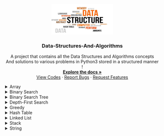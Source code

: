 ﻿<a name="readme-top"></a>

<!-- PROJECT LOGO -->
<br />
<div align="center">
  <a href="https://github.com/ankitguptamdp/Data-Structures-And-Algorithms/">
    <img src="Resources/Images/Data-Structures-And-Algorithms.jpg" alt="Logo" width="200" height="100">
  </a>

  <h3 align="center">Data-Structures-And-Algorithms</h3>

  <p align="center">
    A project that contains all the Data Structures and Algorithms concepts 
    <br />
    And solutions to various problems in Python3 stored in a structured manner !
    <br />
    <a href="https://github.com/ankitguptamdp/Data-Structures-And-Algorithms/tree/main/Documents/"><strong>Explore the docs »</strong></a>
    <br />
    <a href="https://github.com/ankitguptamdp/Data-Structures-And-Algorithms/tree/main/Codes/">View Codes</a>
    ·
    <a href="mailto:ankitguptamdp@gmail.com">Report Bugs</a>
    ·
    <a href="mailto:ankitguptamdp@gmail.com">Request Features</a>
  </p>
</div>

<details>
<summary>Array</summary>

| #                                    | Problem                                                                                                                                                           | Solution                                                                                                                                                                                         | Difficulty | Status | Tags                                                  |
|--------------------------------------|-------------------------------------------------------------------------------------------------------------------------------------------------------------------|--------------------------------------------------------------------------------------------------------------------------------------------------------------------------------------------------|------------|--------|-------------------------------------------------------|
| [0026](https://youtu.be/DEJAZBq0FDA) | [Remove Duplicates From Sorted Array](https://leetcode.com/problems/remove-duplicates-from-sorted-array/)                                                         | [Python3](https://github.com/ankitguptamdp/Data-Structures-And-Algorithms/blob/main/Codes/Array/0026%20-%20Remove%20Duplicates%20From%20Sorted%20Array.py)                                       | Easy       | Solved | Array, Two Pointers                                   |
| [0027](https://youtu.be/Pcd1ii9P9ZI) | [Remove Element](https://leetcode.com/problems/remove-element/)                                                                                                   | [Python3](https://github.com/ankitguptamdp/Data-Structures-And-Algorithms/blob/main/Codes/Array/0027%20-%20Remove%20Element.py)                                                                  | Easy       | Solved | Array, Two Pointers                                   |
| [0054](https://youtu.be/BJnMZNwUk1M) | [Spiral Matrix](https://leetcode.com/problems/spiral-matrix/)                                                                                                     | [Python3](https://github.com/ankitguptamdp/Data-Structures-And-Algorithms/blob/main/Codes/Array/0054%20-%20Spiral%20Matrix.py)                                                                   | Medium     | Solved | Array, Matrix, Simulation                             |
| [1365](https://youtu.be/eHqwoWiMDfY) | [How Many Numbers Are Smaller Than The Current Number](https://leetcode.com/problems/how-many-numbers-are-smaller-than-the-current-number/)                       | [Python3](https://github.com/ankitguptamdp/Data-Structures-And-Algorithms/blob/main/Codes/Array/1365%20-%20How%20Many%20Numbers%20Are%20Smaller%20Than%20The%20Current%20Number.py)              | Easy       | Solved | Array, Counting Sort, Hash Table, Sorting             |
| [1431](https://youtu.be/xBpYKQzjjnM) | [Kids With The Greatest Number Of Candies](https://leetcode.com/problems/kids-with-the-greatest-number-of-candies/)                                               | [Python3](https://github.com/ankitguptamdp/Data-Structures-And-Algorithms/blob/main/Codes/Array/1431%20-%20Kids%20With%20The%20Greatest%20Number%20Of%20Candies.py)                              | Easy       | Solved | Array                                                 |
| [1470](https://youtu.be/IvIKD_EU8BY) | [Shuffle The Array](https://leetcode.com/problems/shuffle-the-array/)                                                                                             | [Python3](https://github.com/ankitguptamdp/Data-Structures-And-Algorithms/blob/main/Codes/Array/1470%20-%20Shuffle%20The%20Array.py)                                                             | Easy       | Solved | Array                                                 |
| [1480](https://youtu.be/3uMmKCZ_9Go) | [Running Sum Of 1d Array](https://leetcode.com/problems/running-sum-of-1d-array/)                                                                                 | [Python3](https://github.com/ankitguptamdp/Data-Structures-And-Algorithms/blob/main/Codes/Array/1480%20-%20Running%20Sum%20Of%201d%20Array.py)                                                   | Easy       | Solved | Array, Prefix Sum                                     |
| [1512](https://youtu.be/BqhDFUo1rjs) | [Number Of Good Pairs](https://leetcode.com/problems/number-of-good-pairs/)                                                                                       | [Python3](https://github.com/ankitguptamdp/Data-Structures-And-Algorithms/blob/main/Codes/Array/1512%20-%20Number%20Of%20Good%20Pairs.py)                                                        | Easy       | Solved | Array, Counting, Hash Table, Math                     |
| [1637](https://youtu.be/6XnvNCTyJP4) | [Widest Vertical Area Between Two Points Containing No Points](https://leetcode.com/problems/widest-vertical-area-between-two-points-containing-no-points/)       | [Python3](https://github.com/ankitguptamdp/Data-Structures-And-Algorithms/blob/main/Codes/Array/1637%20-%20Widest%20Vertical%20Area%20Between%20Two%20Points%20Containing%20No%20Points.py)      | Easy       | Solved | Array, Sorting                                        |
| [1672](https://youtu.be/Aap1zzi70Pg) | [Richest Customer Wealth](https://leetcode.com/problems/richest-customer-wealth/)                                                                                 | [Python3](https://github.com/ankitguptamdp/Data-Structures-And-Algorithms/blob/main/Codes/Array/1672%20-%20Richest%20Customer%20Wealth.py)                                                       | Easy       | Solved | Array, Matrix                                         |
| [1684](https://youtu.be/CFa2TgIHMN0) | [Count The Number Of Consistent Strings](https://leetcode.com/problems/count-the-number-of-consistent-strings/)                                                   | [Python3](https://github.com/ankitguptamdp/Data-Structures-And-Algorithms/blob/main/Codes/Array/1684%20-%20Count%20The%20Number%20Of%20Consistent%20Strings.py)                                  | Easy       | Solved | Array, Bit Manipulation, Counting, Hash Table, String |
| [1720](https://youtu.be/FZBkXnDxCLg) | [Decode XORed Array](https://leetcode.com/problems/decode-xored-array/)                                                                                           | [Python3](https://github.com/ankitguptamdp/Data-Structures-And-Algorithms/blob/main/Codes/Array/1720%20-%20Decode%20XORed%20Array.py)                                                            | Easy       | Solved | Array, Bit Manipulation                               |
| [1920](https://youtu.be/1svjL7Docuo) | [Build Array From Permutation](https://leetcode.com/problems/build-array-from-permutation/)                                                                       | [Python3](https://github.com/ankitguptamdp/Data-Structures-And-Algorithms/blob/main/Codes/Array/1920%20-%20Build%20Array%20From%20Permutation.py)                                                | Easy       | Solved | Array, Simulation                                     |
| [1929](https://youtu.be/68isPRHgcFQ) | [Concatenation Of Array](https://leetcode.com/problems/concatenation-of-array/)                                                                                   | [Python3](https://github.com/ankitguptamdp/Data-Structures-And-Algorithms/blob/main/Codes/Array/1929%20-%20Concatenation%20Of%20Array.py)                                                        | Easy       | Solved | Array, Simulation                                     |
| [2011](https://youtu.be/fd0n3ubk5uo) | [Final Value Of Variable After Performing Operations](https://leetcode.com/problems/final-value-of-variable-after-performing-operations/)                         | [Python3](https://github.com/ankitguptamdp/Data-Structures-And-Algorithms/blob/main/Codes/Array/2011%20-%20Final%20Value%20Of%20Variable%20After%20Performing%20Operations.py)                   | Easy       | Solved | Array, Simulation, String                             |
| [2037](https://youtu.be/wS7Ag33hf8E) | [Minimum Number Of Moves To Seat Everyone](https://leetcode.com/problems/minimum-number-of-moves-to-seat-everyone/)                                               | [Python3](https://github.com/ankitguptamdp/Data-Structures-And-Algorithms/blob/main/Codes/Array/2037%20-%20Minimum%20Number%20Of%20Moves%20To%20Seat%20Everyone.py)                              | Easy       | Solved | Array, Counting Sort, Greedy, Sorting                 |
| [2574](https://youtu.be/KNrJZIGO9s0) | [Left And Right Sum Differences](https://leetcode.com/problems/left-and-right-sum-differences/)                                                                   | [Python3](https://github.com/ankitguptamdp/Data-Structures-And-Algorithms/blob/main/Codes/Array/2574%20-%20Left%20And%20Right%20Sum%20Differences.py)                                            | Easy       | Solved | Array, Prefix Sum                                     |
| [2798](https://youtu.be/2AJL4Oh1snk) | [Number of Employees Who Met the Target](https://leetcode.com/problems/number-of-employees-who-met-the-target/)                                                   | [Python3](https://github.com/ankitguptamdp/Data-Structures-And-Algorithms/blob/main/Codes/Array/2798%20-%20Number%20Of%20Employees%20Who%20Met%20The%20Target.py)                                | Easy       | Solved | Array                                                 |
| [2824](https://youtu.be/JFv928_0_L4) | [Count Pairs Whose Sum Is Less Than Target](https://leetcode.com/problems/count-pairs-whose-sum-is-less-than-target/)                                             | [Python3](https://github.com/ankitguptamdp/Data-Structures-And-Algorithms/blob/main/Codes/Array/2824%20-%20Count%20Pairs%20Whose%20Sum%20Is%20Less%20Than%20Target.py)                           | Easy       | Solved | Array, Binary Search, Sorting, Two Pointers           |
| [2942](https://youtu.be/gJCrdytYtDY) | [Find Words Containing Character](https://leetcode.com/problems/find-words-containing-character/)                                                                 | [Python3](https://github.com/ankitguptamdp/Data-Structures-And-Algorithms/blob/main/Codes/Array/2942%20-%20Find%20Words%20Containing%20Character.py)                                             | Easy       | Solved | Array, String                                         |
| [3190](https://youtu.be/b-UBMai1bGM) | [Find Minimum Operations To Make All Elements Divisible By Three](https://leetcode.com/problems/find-minimum-operations-to-make-all-elements-divisible-by-three/) | [Python3](https://github.com/ankitguptamdp/Data-Structures-And-Algorithms/blob/main/Codes/Array/3190%20-%20Find%20Minimum%20Operations%20To%20Make%20All%20Elements%20Divisible%20By%20Three.py) | Easy       | Solved | Array, Math                                           |
| [3289](https://youtu.be/7hfwVVnLmxc) | [The Two Sneaky Numbers Of Digitville](https://leetcode.com/problems/the-two-sneaky-numbers-of-digitville/)                                                       | [Python3](https://github.com/ankitguptamdp/Data-Structures-And-Algorithms/blob/main/Codes/Array/3289%20-%20The%20Two%20Sneaky%20Numbers%20Of%20Digitville.py)                                    | Easy       | Solved | Array, Hash Table, Math                               |
| [3467](https://youtu.be/AUKH91yA9Ww) | [Transform Array By Parity](https://leetcode.com/problems/transform-array-by-parity/)                                                                             | [Python3](https://github.com/ankitguptamdp/Data-Structures-And-Algorithms/blob/main/Codes/Array/3467%20-%20Transform%20Array%20By%20Parity.py)                                                   | Easy       | Solved | Array, Counting, Sorting                              |

</details>

<details>
<summary>Binary Search</summary>

| #    | Problem                                                                                         | Solution                                                                                                                                                        | Difficulty | Status | Tags                         |
|------|-------------------------------------------------------------------------------------------------|-----------------------------------------------------------------------------------------------------------------------------------------------------------------|------------|--------|------------------------------|
| 0033 | [Search In Rotated Sorted Array](https://leetcode.com/problems/search-in-rotated-sorted-array/) | [Python3](https://github.com/ankitguptamdp/Data-Structures-And-Algorithms/blob/main/Codes/Binary%20Search/0033%20-%20Search%20In%20Rotated%20Sorted%20Array.py) | Medium     | Solved | Array, Binary Search         |
| 0074 | [Search A 2D Matrix](https://leetcode.com/problems/search-a-2d-matrix/)                         | [Python3](https://github.com/ankitguptamdp/Data-Structures-And-Algorithms/blob/main/Codes/Binary%20Search/0074%20-%20Search%20A%202D%20Matrix.py)               | Medium     | Solved | Array, Binary Search, Matrix |

</details>

<details>
<summary>Binary Search Tree</summary>

| #    | Problem                                                                                                                 | Solution                                                                                                                                                                               | Difficulty | Status | Tags                            |
|------|-------------------------------------------------------------------------------------------------------------------------|----------------------------------------------------------------------------------------------------------------------------------------------------------------------------------------|------------|--------|---------------------------------|
| 0108 | [Convert Sorted Array To Binary Search Tree](https://leetcode.com/problems/convert-sorted-array-to-binary-search-tree/) | [Python3](https://github.com/ankitguptamdp/Data-Structures-And-Algorithms/blob/main/Codes/Binary%20Search%20Tree/0108%20-%20Convert%20Sorted%20Array%20To%20Binary%20Search%20Tree.py) | Easy       | Solved | Array, Divide and Conquer, Tree |
| 0173 | [Binary Search Tree Iterator](https://leetcode.com/problems/binary-search-tree-iterator/)                               | [Python3](https://github.com/ankitguptamdp/Data-Structures-And-Algorithms/blob/main/Codes/Binary%20Search%20Tree/0173%20-%20Binary%20Search%20Tree%20Iterator.py)                      | Medium     | Solved | Stack, Tree, Design             |
| 0230 | [Kth Smallest Element In A BST](https://leetcode.com/problems/kth-smallest-element-in-a-bst/)                           | [Python3](https://github.com/ankitguptamdp/Data-Structures-And-Algorithms/blob/main/Codes/Binary%20Search%20Tree/0230%20-%20Kth%20Smallest%20Element%20In%20A%20BST.py)                | Medium     | Solved | Tree, Depth-First Search        |

</details>

<details>
<summary>Depth-First Search</summary>

| #    | Problem                                                                                   | Solution                                                                                                                                                        | Difficulty | Status | Tags                      |
|------|-------------------------------------------------------------------------------------------|-----------------------------------------------------------------------------------------------------------------------------------------------------------------|------------|--------|---------------------------|
| 0110 | [Balanced Binary Tree](https://leetcode.com/problems/balanced-binary-tree/)               | [Python3](https://github.com/ankitguptamdp/Data-Structures-And-Algorithms/blob/main/Codes/Depth-First%20Search/0110%20-%20Balanced%20Binary%20Tree.py)          | Easy       | Solved | Tree, Depth-First Search  |
| 0226 | [Invert Binary Tree](https://leetcode.com/problems/invert-binary-tree/)                   | [Python3](https://github.com/ankitguptamdp/Data-Structures-And-Algorithms/blob/main/Codes/Depth-First%20Search/0226%20-%20Invert%20Binary%20Tree.py)            | Easy       | Solved | Tree, Depth-First Search  |
| 0417 | [Pacific Atlantic Water Flow](https://leetcode.com/problems/pacific-atlantic-water-flow/) | [Python3](https://github.com/ankitguptamdp/Data-Structures-And-Algorithms/blob/main/Codes/Depth-First%20Search/0417%20-%20Pacific%20Atlantic%20Water%20Flow.py) | Medium     | Solved | Array, Depth-First Search |
| 0543 | [Diameter Of Binary Tree](https://leetcode.com/problems/diameter-of-binary-tree/)         | [Python3](https://github.com/ankitguptamdp/Data-Structures-And-Algorithms/blob/main/Codes/Depth-First%20Search/0543%20-%20Diameter%20Of%20Binary%20Tree.py)     | Easy       | Solved | Tree, Depth-First Search  |

</details>

<details>
<summary>Greedy</summary>

| #    | Problem                                                         | Solution                                                                                                                         | Difficulty | Status | Tags                      |
|------|-----------------------------------------------------------------|----------------------------------------------------------------------------------------------------------------------------------|------------|--------|---------------------------|
| 0621 | [Task Scheduler](https://leetcode.com/problems/task-scheduler/) | [Python3](https://github.com/ankitguptamdp/Data-Structures-And-Algorithms/blob/main/Codes/Greedy/0621%20-%20Task%20Scheduler.py) | Medium     | Solved | Array, Hash Table, Greedy |

</details>

<details>
<summary>Hash Table</summary>

| #                                                        | Problem                                                                                                                                     | Solution                                                                                                                                                                               | Difficulty | Status | Tags                              |
|----------------------------------------------------------|---------------------------------------------------------------------------------------------------------------------------------------------|----------------------------------------------------------------------------------------------------------------------------------------------------------------------------------------|------------|--------|-----------------------------------|
| 0202                                                     | [Happy Number](https://leetcode.com/problems/happy-number/)                                                                                 | [Python3](https://github.com/ankitguptamdp/Data-Structures-And-Algorithms/blob/main/Codes/Hash%20Table/0202%20-%20Happy%20Number.py)                                                   | Easy       | Solved | Hash Table, Math, Two Pointers    |
| [0219](https://youtu.be/ypn0aZ0nrL4?si=43vkBM_l-RHIo5xo) | [Contains Duplicate II](https://leetcode.com/problems/contains-duplicate-ii/)                                                               | [Python3](https://github.com/ankitguptamdp/Data-Structures-And-Algorithms/blob/main/Codes/Hash%20Table/0219%20-%20Contains%20Duplicate%20II.py)                                        | Easy       | Solved | Array, Hash Table, Sliding Window |
| [0290](https://youtu.be/W_akoecmCbM?si=XRVqad2jdyEclaMs) | [Word Pattern](https://leetcode.com/problems/word-pattern/)                                                                                 | [Python3](https://github.com/ankitguptamdp/Data-Structures-And-Algorithms/blob/main/Codes/Hash%20Table/0290%20-%20Word%20Pattern.py)                                                   | Easy       | Solved | Hash Table, String                |
| 2131                                                     | [Longest Palindrome By Concatenating Two Letter Words](https://leetcode.com/problems/longest-palindrome-by-concatenating-two-letter-words/) | [Python3](https://github.com/ankitguptamdp/Data-Structures-And-Algorithms/blob/main/Codes/Hash%20Table/2131%20-%20Longest%20Palindrome%20By%20Concatenating%20Two%20Letter%20Words.py) | Medium     | Solved | Array, Hash Table, String         |

</details>

<details>
<summary>Linked List</summary>

| #    | Problem                                                                                             | Solution                                                                                                                                                            | Difficulty | Status | Tags                             |
|------|-----------------------------------------------------------------------------------------------------|---------------------------------------------------------------------------------------------------------------------------------------------------------------------|------------|--------|----------------------------------|
| 0019 | [Remove Nth Node From End Of List](https://leetcode.com/problems/remove-nth-node-from-end-of-list/) | [Python3](https://github.com/ankitguptamdp/Data-Structures-And-Algorithms/blob/main/Codes/Linked%20List/0019%20-%20Remove%20Nth%20Node%20From%20End%20Of%20List.py) | Medium     | Solved | Linked List, Two Pointers        |
| 0148 | [Sort List](https://leetcode.com/problems/sort-list/)                                               | [Python3](https://github.com/ankitguptamdp/Data-Structures-And-Algorithms/blob/main/Codes/Linked%20List/0148%20-%20Sort%20List.py)                                  | Medium     | Solved | Linked List, Two Pointers        |
| 0234 | [Palindrome Linked List](https://leetcode.com/problems/palindrome-linked-list/)                     | [Python3](https://github.com/ankitguptamdp/Data-Structures-And-Algorithms/blob/main/Codes/Linked%20List/0234%20-%20Palindrome%20Linked%20List.py)                   | Easy       | Solved | Linked List, Two Pointers, Stack |
| 0328 | [Odd Even Linked List](https://leetcode.com/problems/odd-even-linked-list/)                         | [Python3](https://github.com/ankitguptamdp/Data-Structures-And-Algorithms/blob/main/Codes/Linked%20List/0328%20-%20Odd%20Even%20Linked%20List.py)                   | Medium     | Solved | Linked List                      |

</details>

<details>
<summary>Stack</summary>

| #                                                        | Problem                                                               | Solution                                                                                                                           | Difficulty | Status | Tags          |
|----------------------------------------------------------|-----------------------------------------------------------------------|------------------------------------------------------------------------------------------------------------------------------------|------------|--------|---------------|
| [0020](https://youtu.be/WTzjTskDFMg?si=D-FfOKHbkpe8c8vW) | [Valid Parentheses](https://leetcode.com/problems/valid-parentheses/) | [Python3](https://github.com/ankitguptamdp/Data-Structures-And-Algorithms/blob/main/Codes/Stack/0020%20-%20Valid%20Parentheses.py) | Easy       | Solved | String, Stack |
| [0155](https://youtu.be/qkLl7nAwDPo)                     | [Min Stack](https://leetcode.com/problems/min-stack/)                 | [Python3](https://github.com/ankitguptamdp/Data-Structures-And-Algorithms/blob/main/Codes/Stack/0155%20-%20Min%20Stack.py)         | Medium     | Solved | Stack, Design |

</details>

<details>
<summary>String</summary>

| #    | Problem                                                                       | Solution                                                                                                                                  | Difficulty | Status | Tags                     |
|------|-------------------------------------------------------------------------------|-------------------------------------------------------------------------------------------------------------------------------------------|------------|--------|--------------------------|
| 0014 | [Longest Common Prefix](https://leetcode.com/problems/longest-common-prefix/) | [Python3](https://github.com/ankitguptamdp/Data-Structures-And-Algorithms/blob/main/Codes/String/0014%20-%20Longest%20Common%20Prefix.py) | Easy       | Solved | String, Trie             |
| 0043 | [Multiply String](https://leetcode.com/problems/multiply-strings/)            | [Python3](https://github.com/ankitguptamdp/Data-Structures-And-Algorithms/blob/main/Codes/String/0043%20-%20Multiply%20Strings.py)        | Medium     | Solved | Math, String, Simulation |

</details>
